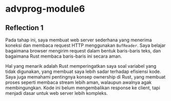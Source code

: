 # advprog-module6

## Reflection 1

Pada tahap ini, saya membuat web server sederhana yang menerima koneksi dan membaca request HTTP menggunakan `BufReader`. Saya belajar bagaimana browser mengirim request dalam bentuk baris-baris teks, dan bagaimana Rust membaca baris-baris ini secara aman.

Hal yang menarik adalah Rust memperingatkan saya soal variabel yang tidak digunakan, yang membuat saya lebih sadar terhadap efisiensi kode. Saya juga memahami pentingnya konsep ownership di Rust, yang membuat proses seperti membaca stream lebih aman, walaupun awalnya agak membingungkan. Kode ini belum mengembalikan response ke client, tapi menjadi dasar untuk web server lebih kompleks.